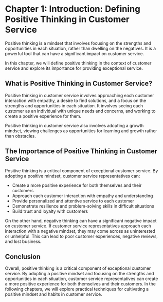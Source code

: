 Chapter 1: Introduction: Defining Positive Thinking in Customer Service
=======================================================================

Positive thinking is a mindset that involves focusing on the strengths and opportunities in each situation, rather than dwelling on the negatives. It is a powerful tool that can have a significant impact on customer service.

In this chapter, we will define positive thinking in the context of customer service and explore its importance for providing exceptional service.

What is Positive Thinking in Customer Service?
----------------------------------------------

Positive thinking in customer service involves approaching each customer interaction with empathy, a desire to find solutions, and a focus on the strengths and opportunities in each situation. It involves seeing each customer as an individual with unique needs and concerns, and working to create a positive experience for them.

Positive thinking in customer service also involves adopting a growth mindset, viewing challenges as opportunities for learning and growth rather than obstacles.

The Importance of Positive Thinking in Customer Service
-------------------------------------------------------

Positive thinking is a critical component of exceptional customer service. By adopting a positive mindset, customer service representatives can:

* Create a more positive experience for both themselves and their customers
* Approach each customer interaction with empathy and understanding
* Provide personalized and attentive service to each customer
* Demonstrate resilience and problem-solving skills in difficult situations
* Build trust and loyalty with customers

On the other hand, negative thinking can have a significant negative impact on customer service. If customer service representatives approach each interaction with a negative mindset, they may come across as uninterested or unhelpful. This can lead to poor customer experiences, negative reviews, and lost business.

Conclusion
----------

Overall, positive thinking is a critical component of exceptional customer service. By adopting a positive mindset and focusing on the strengths and opportunities in each situation, customer service representatives can create a more positive experience for both themselves and their customers. In the following chapters, we will explore practical techniques for cultivating a positive mindset and habits in customer service.
